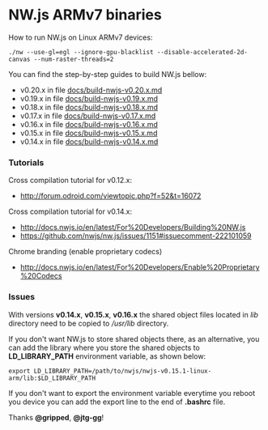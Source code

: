 # NW.js ARMv7 binaries

How to run NW.js on Linux ARMv7 devices:

`./nw --use-gl=egl --ignore-gpu-blacklist --disable-accelerated-2d-canvas --num-raster-threads=2`

You can find the step-by-step guides to build NW.js bellow:

  - v0.20.x in file [docs/build-nwjs-v0.20.x.md]
  - v0.19.x in file [docs/build-nwjs-v0.19.x.md]
  - v0.18.x in file [docs/build-nwjs-v0.18.x.md]
  - v0.17.x in file [docs/build-nwjs-v0.17.x.md]
  - v0.16.x in file [docs/build-nwjs-v0.16.x.md]
  - v0.15.x in file [docs/build-nwjs-v0.15.x.md]
  - v0.14.x in file [docs/build-nwjs-v0.14.x.md]

### Tutorials

Cross compilation tutorial for v0.12.x:

- http://forum.odroid.com/viewtopic.php?f=52&t=16072

Cross compilation tutorial for v0.14.x:

- http://docs.nwjs.io/en/latest/For%20Developers/Building%20NW.js
- https://github.com/nwjs/nw.js/issues/1151#issuecomment-222101059

Chrome branding (enable proprietary codecs)

- http://docs.nwjs.io/en/latest/For%20Developers/Enable%20Proprietary%20Codecs

### Issues

With versions **v0.14.x**, **v0.15.x**, **v0.16.x** the shared object files located in *lib* directory need to be copied to */usr/lib* directory.

If you don't want NW.js to store shared objects there, as an alternative, you can add the library where you store the shared objects to **LD_LIBRARY_PATH** environment variable, as shown below:

`export LD_LIBRARY_PATH=/path/to/nwjs/nwjs-v0.15.1-linux-arm/lib:$LD_LIBRARY_PATH`

If you don't want to export the environment variable everytime you reboot you device you can add the export line to the end of **.bashrc** file.

Thanks **@gripped**, **@jtg-gg**!

[docs/build-nwjs-v0.14.x.md]: https://github.com/LeonardLaszlo/nw.js-armv7-binaries/blob/master/docs/build-nwjs-v0.14.x.md
[docs/build-nwjs-v0.15.x.md]: https://github.com/LeonardLaszlo/nw.js-armv7-binaries/blob/master/docs/build-nwjs-v0.15.x.md
[docs/build-nwjs-v0.16.x.md]: https://github.com/LeonardLaszlo/nw.js-armv7-binaries/blob/master/docs/build-nwjs-v0.16.x.md
[docs/build-nwjs-v0.17.x.md]: https://github.com/LeonardLaszlo/nw.js-armv7-binaries/blob/master/docs/build-nwjs-v0.17.x.md
[docs/build-nwjs-v0.18.x.md]: https://github.com/LeonardLaszlo/nw.js-armv7-binaries/blob/master/docs/build-nwjs-v0.18.x.md
[docs/build-nwjs-v0.19.x.md]: https://github.com/LeonardLaszlo/nw.js-armv7-binaries/blob/master/docs/build-nwjs-v0.19.x.md
[docs/build-nwjs-v0.20.x.md]: https://github.com/LeonardLaszlo/nw.js-armv7-binaries/blob/master/docs/build-nwjs-v0.20.x.md
